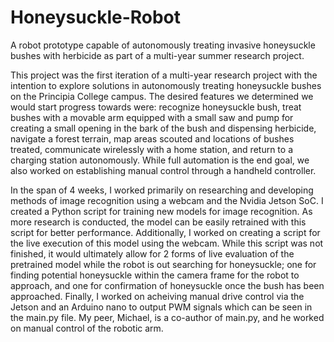 # Honeysuckle-Robot
A robot prototype capable of autonomously treating invasive honeysuckle bushes with herbicide as part of a multi-year summer research project.

This project was the first iteration of a multi-year research project with the intention to explore solutions in autonomously treating honeysuckle bushes
on the Principia College campus. The desired features we determined we would start progress towards were: recognize honeysuckle bush, treat bushes with a movable arm equipped with a small saw and pump for creating a small opening in the bark of the bush and dispensing herbicide, navigate a forest terrain, map areas scouted and locations of bushes treated, communicate wirelessly with a home station, and return to a charging station autonomously. 
While full automation is the end goal, we also worked on establishing manual control through a handheld controller.

In the span of 4 weeks, I worked primarily on researching and developing methods of image recognition using a webcam and the Nvidia Jetson SoC. I created a Python script for training new models for image recognition. As more research is conducted, the model can be easily retrained with this script for better performance. Additionally, I worked on creating a script for the live execution of this model using the webcam. While this script was not finished, it would ultimately allow for 2 forms of live evaluation of the pretrained model while the robot is out searching for honeysuckle; one for finding potential honeysuckle within the camera frame for the robot to approach, and one for confirmation of honeysuckle once the bush has been approached. Finally, I worked on acheiving manual drive control via the Jetson and an Arduino nano to output PWM signals which can be seen in the main.py file. My peer, Michael, is a co-author of main.py, and he worked on manual control of the robotic arm.